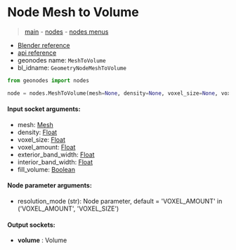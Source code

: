 # Node Mesh to Volume

> [main](../structure.md) - [nodes](nodes.md) - [nodes menus](nodes_menus.md)

- [Blender reference](https://docs.blender.org/manual/en/latest/modeling/geometry_nodes/mesh/mesh_to_volume.html)
- [api reference](https://docs.blender.org/api/current/bpy.types.GeometryNodeMeshToVolume.html)
- geonodes name: `MeshToVolume`
- bl_idname: `GeometryNodeMeshToVolume`

```python
from geonodes import nodes

node = nodes.MeshToVolume(mesh=None, density=None, voxel_size=None, voxel_amount=None, exterior_band_width=None, interior_band_width=None, fill_volume=None, resolution_mode='VOXEL_AMOUNT')
```

#### Input socket arguments:

- mesh: [Mesh](Mesh.md)
- density: [Float](Float.md)
- voxel_size: [Float](Float.md)
- voxel_amount: [Float](Float.md)
- exterior_band_width: [Float](Float.md)
- interior_band_width: [Float](Float.md)
- fill_volume: [Boolean](Boolean.md)

#### Node parameter arguments:

- resolution_mode (str): Node parameter, default = 'VOXEL_AMOUNT' in ('VOXEL_AMOUNT', 'VOXEL_SIZE')

#### Output sockets:

- **volume** : Volume

